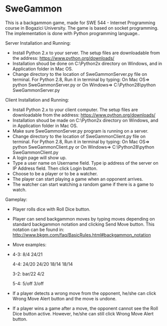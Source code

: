 SweGammon
=========
This is a backgammon game, made for SWE 544 - Internet Programming course in Bogazici University. The game is based on socket programming. The implementation is done with Python programming language..

Server Installation and Running:
- Install Python 2.x to your server. The setup files are downloadable from the address: https://www.python.org/downloads/ 
- Installation shoud be done on C:\Python2x directory on Windows, and in Application folder in Mac OS.
- Change directory to the location of SweGammonServer.py file on terminal. For Python 2.8, Run it in terminal by typing: 
  On Mac OS=> python SweGammonServer.py
  or
  On Windows=> C:\Python28\python SweGammonServer.py

Client Installation and Running:
- Install Python 2.x to your client computer. The setup files are downloadable from the address: https://www.python.org/downloads/ 
- Installation shoud be made on C:\Python2x directory on Windows, and in Application folder in Mac OS.
- Make sure SweGammonServer.py program is running on a server. 
- Change directory to the location of SweGammonClient.py file on terminal. For Python 2.8, Run it in terminal by typing: 
  On Mac OS=> python SweGammonClient.py
  or
  On Windows=> C:\Python28\python SweGammonClient.py
- A login page will show up. 
- Type a user name on Username field. Type ip address of the server on IP Address field. Then click Login button.
- Choose to be a player or to be a watcher.
- The player can start playing a game when an opponent arrives.
- The watcher can start watching a random game if there is a game to watch.

Gameplay:
- Player rolls dice with Roll Dice button.
- Player can send backgammon moves by typing moves depending on standard backgammon notation and clicking Send Move button. This notation can be found in:
  http://www.bkgm.com/faq/BasicRules.html#backgammon_notation
- Move examples: 
- 
  4-3: 8/4 24/21

  4-4: 24/20 24/20 18/14 18/14
  
  3-2: bar/22 4/2
  
  5-4: 5/off 3/off
  
- If a player detects a wrong move from the opponent, he/she can click Wrong Move Alert button and the move is undone.
- If a player wins a game after a move, the opponent cannot see the Roll Dice button active. However, he/she can still click Wrong Move Alert button.
